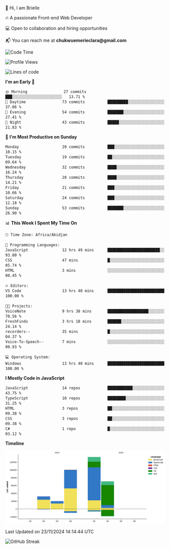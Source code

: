 <div align="left">
  <p>👋 Hi, I am Brielle</p>
  <p>🔥 A passionate Front-end Web Developer</p>
  <p>💻 Open to collaboration and hiring opportunities</p>
  <p>📬 You can reach me at <strong>chukwuemerieclara@gmail.com</strong></p>
</div>


 
 <!--START_SECTION:waka-->
![Code Time](http://img.shields.io/badge/Code%20Time-339%20hrs%204%20mins-blue)

![Profile Views](http://img.shields.io/badge/Profile%20Views-1-blue)

![Lines of code](https://img.shields.io/badge/From%20Hello%20World%20I%27ve%20Written-126.7%20thousand%20lines%20of%20code-blue)

**I'm an Early 🐤** 

```text
🌞 Morning                27 commits          ███░░░░░░░░░░░░░░░░░░░░░░   13.71 % 
🌆 Daytime                73 commits          █████████░░░░░░░░░░░░░░░░   37.06 % 
🌃 Evening                54 commits          ███████░░░░░░░░░░░░░░░░░░   27.41 % 
🌙 Night                  43 commits          █████░░░░░░░░░░░░░░░░░░░░   21.83 % 
```
📅 **I'm Most Productive on Sunday** 

```text
Monday                   20 commits          ███░░░░░░░░░░░░░░░░░░░░░░   10.15 % 
Tuesday                  19 commits          ██░░░░░░░░░░░░░░░░░░░░░░░   09.64 % 
Wednesday                32 commits          ████░░░░░░░░░░░░░░░░░░░░░   16.24 % 
Thursday                 28 commits          ████░░░░░░░░░░░░░░░░░░░░░   14.21 % 
Friday                   21 commits          ███░░░░░░░░░░░░░░░░░░░░░░   10.66 % 
Saturday                 24 commits          ███░░░░░░░░░░░░░░░░░░░░░░   12.18 % 
Sunday                   53 commits          ███████░░░░░░░░░░░░░░░░░░   26.90 % 
```


📊 **This Week I Spent My Time On** 

```text
🕑︎ Time Zone: Africa/Abidjan

💬 Programming Languages: 
JavaScript               12 hrs 49 mins      ███████████████████████░░   93.80 % 
CSS                      47 mins             █░░░░░░░░░░░░░░░░░░░░░░░░   05.74 % 
HTML                     3 mins              ░░░░░░░░░░░░░░░░░░░░░░░░░   00.45 % 

🔥 Editors: 
VS Code                  13 hrs 40 mins      █████████████████████████   100.00 % 

🐱‍💻 Projects: 
VoiceNote                9 hrs 38 mins       ██████████████████░░░░░░░   70.56 % 
FreshFinds               3 hrs 18 mins       ██████░░░░░░░░░░░░░░░░░░░   24.14 % 
recorders--              35 mins             █░░░░░░░░░░░░░░░░░░░░░░░░   04.37 % 
Voice-To-Speech--        7 mins              ░░░░░░░░░░░░░░░░░░░░░░░░░   00.93 % 

💻 Operating System: 
Windows                  13 hrs 40 mins      █████████████████████████   100.00 % 
```

**I Mostly Code in JavaScript** 

```text
JavaScript               14 repos            ███████████░░░░░░░░░░░░░░   43.75 % 
TypeScript               10 repos            ████████░░░░░░░░░░░░░░░░░   31.25 % 
HTML                     3 repos             ██░░░░░░░░░░░░░░░░░░░░░░░   09.38 % 
CSS                      3 repos             ██░░░░░░░░░░░░░░░░░░░░░░░   09.38 % 
C#                       1 repo              █░░░░░░░░░░░░░░░░░░░░░░░░   03.12 % 
```



**Timeline**

![Lines of Code chart](https://raw.githubusercontent.com/Brielle28/Brielle28/main/assets/bar_graph.png)


 Last Updated on 23/11/2024 14:14:44 UTC
<!--END_SECTION:waka-->

![GitHub Streak](https://github-readme-streak-stats.herokuapp.com/?user=Brielle28)



